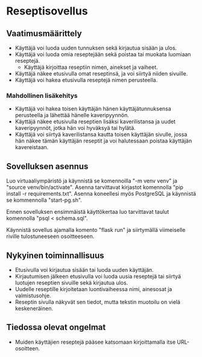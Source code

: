 # Reseptisovellus

## Vaatimusmäärittely

- Käyttäjä voi luoda uuden tunnuksen sekä kirjautua sisään ja ulos.
- Käyttäjä voi luoda omia reseptejään sekä poistaa tai muokata luomiaan reseptejä.
  - Käyttäjä kirjoittaa reseptiin nimen, ainekset ja vaiheet.
- Käyttäjä näkee etusivulla omat reseptinsä, ja voi siirtyä niiden sivuille.
- Käyttäjä voi hakea etusivulla reseptejä nimen perusteella.

### Mahdollinen lisäkehitys

- Käyttäjä voi hakea toisen käyttäjän hänen käyttäjätunnuksensa perusteella ja lähettää hänelle kaveripyynnön.
- Käyttäjä näkee etusivulla reseptien lisäksi kaverilistansa ja uudet kaveripyynnöt, jotka hän voi hyväksyä tai hylätä.
- Käyttäjä voi siirtyä kaverilistansa kautta toisen käyttäjän sivulle, jossa hän näkee tämän käyttäjän reseptit ja voi halutessaan poistaa käyttäjän kavereistaan.

## Sovelluksen asennus

Luo virtuaaliympäristö ja käynnistä se komennoilla "-m venv venv" ja "source venv/bin/activate". Asenna tarvittavat kirjastot komennolla "pip install -r requirements.txt". Asenna koneellesi myös PostgreSQL ja käynnistä se kommennolla "start-pg.sh".

Ennen sovelluksen ensimmäistä käyttökertaa luo tarvittavat taulut komennolla "psql < schema.sql".

Käynnistä sovellus ajamalla komento "flask run" ja siirtymällä viimeiselle riville tulostuneeseen osoitteeseen.

## Nykyinen toiminnallisuus

- Etusivulla voi kirjautua sisään tai luoda uuden käyttäjän.
- Kirjautumisen jälkeen etusivulla voi luoda uusia reseptejä tai siirtyä luotujen reseptien sivuille sekä kirjautua ulos.
- Uudelle reseptille kirjoitetaan luontivaiheessa nimi, ainesosat ja valmistusohje.
- Reseptin sivulla näkyvät sen tiedot, mutta tekstin muotoilu on vielä keskeneräinen.

## Tiedossa olevat ongelmat

- Muiden käyttäjien reseptejä pääsee katsomaan kirjoittamalla itse URL-osoitteen.
